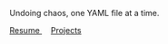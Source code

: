 Undoing chaos, one YAML file at a time.
<p class="py-1"></p>
    <p>
        <a class="!rounded-md bg-primary-600 px-4 py-2 !text-neutral !no-underline hover:!bg-primary-500 dark:bg-primary-800 dark:hover:!bg-primary-700"
        href="https://harisheoran.github.io/resume/" role="button">
        Resume
        </a>
        &nbsp;&nbsp;&nbsp;
        <a class="!rounded-md bg-primary-600 px-4 py-2 !text-neutral !no-underline hover:!bg-primary-500 dark:bg-primary-800 dark:hover:!bg-primary-700"
        href="https://harisheoran.github.io/projects/" role="button">
        Projects
        </a>
</p>

